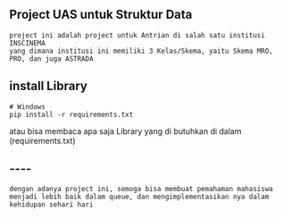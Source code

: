 ## Project UAS untuk Struktur Data
    project ini adalah project untuk Antrian di salah satu institusi INSCINEMA
    yang dimana institusi ini memiliki 3 Kelas/Skema, yaitu Skema MRO, PRO, dan juga ASTRADA

## install Library
    # Windows 
    pip install -r requirements.txt

atau bisa membaca apa saja Library yang di butuhkan di dalam (requirements.txt)

## ----
    dengan adanya project ini, semoga bisa membuat pemahaman mahasiswa menjadi lebih baik dalam queue, dan mengimplementasikan nya dalam kehidupan sehari hari

